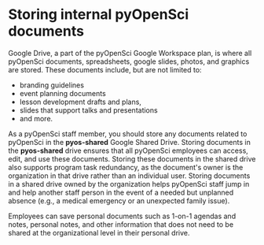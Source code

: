 # Storing internal pyOpenSci documents

Google Drive, a part of the pyOpenSci Google Workspace plan, is where all pyOpenSci documents, spreadsheets, google slides, photos, and graphics are stored. These documents include, but are not limited to:

* branding guidelines
* event planning documents
* lesson development drafts and plans,
* slides that support talks and presentations
* and more.

As a pyOpenSci staff member, you should store any documents related to pyOpenSci in the **pyos-shared** Google Shared Drive. Storing documents in the **pyos-shared** drive ensures that all pyOpenSci employees can access, edit, and use these documents. Storing these documents in the shared drive also supports program task redundancy, as the document's owner is the organization in that drive rather than an individual user. Storing documents in a shared drive owned by the organization helps pyOpenSci staff jump in and help another staff person in the event of a needed but unplanned absence (e.g., a medical emergency or an unexpected family issue).

Employees can save personal documents such as 1-on-1 agendas and notes, personal notes, and other information that does not need to be shared at the organizational level in their personal drive.
